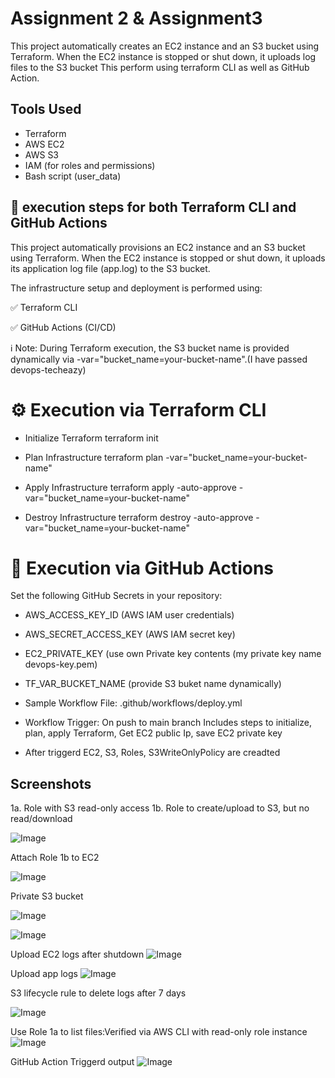# Assignment 2 & Assignment3

This project automatically creates an EC2 instance and an S3 bucket using Terraform. When the EC2 instance is stopped or shut down, it uploads log files to the S3 bucket This perform using terraform CLI as well as GitHub Action.

##  Tools Used

- Terraform
- AWS EC2
- AWS S3
- IAM (for roles and permissions)
- Bash script (user_data)

## 🚀 execution steps for both Terraform CLI and GitHub Actions
This project automatically provisions an EC2 instance and an S3 bucket using Terraform. When the EC2 instance is stopped or shut down, it uploads its application log file (app.log) to the S3 bucket.

The infrastructure setup and deployment is performed using:

✅ Terraform CLI

✅ GitHub Actions (CI/CD)

ℹ️ Note: During Terraform execution, the S3 bucket name is provided dynamically via -var="bucket_name=your-bucket-name".(I have passed devops-techeazy)

# ⚙️ Execution via Terraform CLI
- Initialize Terraform
  terraform init

- Plan Infrastructure
  terraform plan -var="bucket_name=your-bucket-name"

- Apply Infrastructure
  terraform apply -auto-approve -var="bucket_name=your-bucket-name"

- Destroy Infrastructure
  terraform destroy -auto-approve -var="bucket_name=your-bucket-name"

# 🤖 Execution via GitHub Actions
  Set the following GitHub Secrets in your repository:
  
- AWS_ACCESS_KEY_ID (AWS IAM user credentials)
- AWS_SECRET_ACCESS_KEY (AWS IAM secret key)
- EC2_PRIVATE_KEY  (use own Private key contents (my private key name devops-key.pem)
- TF_VAR_BUCKET_NAME (provide S3 buket name dynamically)

- Sample Workflow File: .github/workflows/deploy.yml

- Workflow Trigger:
  On push to main branch
  Includes steps to initialize, plan, apply Terraform, Get EC2 public Ip, save EC2 private key
- After triggerd EC2, S3, Roles, S3WriteOnlyPolicy are creadted 

##  Screenshots

1a. Role with S3 read-only access 
1b. Role to create/upload to S3, but no read/download 

![Image](https://github.com/user-attachments/assets/28642c82-bd8e-49ff-a09d-17a3b423e1da)

Attach Role 1b to EC2

![Image](https://github.com/user-attachments/assets/bdaf2fbe-17d3-4744-b7cb-b0292d990125)

Private S3 bucket

![Image](https://github.com/user-attachments/assets/158b914d-32cc-4c72-ab50-f1155371ba3f)

![Image](https://github.com/user-attachments/assets/4f87a23d-cfca-4c5d-b69b-dede6354a0c6)

Upload EC2 logs after shutdown
![Image](https://github.com/user-attachments/assets/4f3119a9-45dd-4259-bb4b-300e6fd8ecf5)

Upload app logs
![Image](https://github.com/user-attachments/assets/0e9230ae-cdc3-4451-b13a-c112c3e27ea2)

S3 lifecycle rule to delete logs after 7 days

![Image](https://github.com/user-attachments/assets/f5fbfe4e-f62f-479d-b07d-4957f1623f31)

Use Role 1a to list files:Verified via AWS CLI with read-only role instance
![Image](https://github.com/user-attachments/assets/d9792abd-af32-4002-beb3-d4e700197c52)

GitHub Action Triggerd output 
![Image](https://github.com/user-attachments/assets/1323da8a-bf27-4020-bcef-4125880bd2c8)


